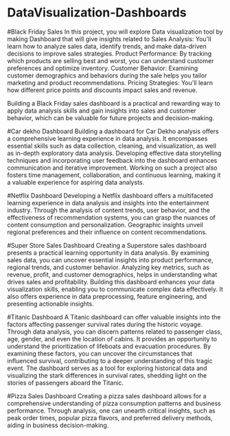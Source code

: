 # DataVisualization-Dashboards

#Black Friday Sales
In this project, you will explore Data visualization tool by making Dashboard that will give insights related to 
Sales Analysis: You'll learn how to analyze sales data, identify trends, and make data-driven decisions to improve sales strategies.
Product Performance: By tracking which products are selling best and worst, you can understand customer preferences and optimize inventory.
Customer Behavior: Examining customer demographics and behaviors during the sale helps you tailor marketing and product recommendations.
Pricing Strategies: You'll learn how different price points and discounts impact sales and revenue.

Building a Black Friday sales dashboard is a practical and rewarding way to apply data analysis skills 
and gain insights into sales and customer behavior, which can be valuable for future projects and decision-making.



#Car dekho Dashboard
Building a dashboard for Car Dekho analysis offers a comprehensive learning experience in data analysis. 
It encompasses essential skills such as data collection, cleaning, and visualization, as well as in-depth 
exploratory data analysis. Developing effective data storytelling techniques and incorporating user feedback 
into the dashboard enhances communication and iterative improvement. Working on such a project also fosters time management, 
collaboration, and continuous learning, making it a valuable experience for aspiring data analysts.


#Netflix Dashboard
Developing a Netflix dashboard offers a multifaceted learning experience in data analysis and insights into the entertainment industry. 
Through the analysis of content trends, user behavior, and the effectiveness of recommendation systems, you can grasp the nuances of content
consumption and personalization. Geographic insights unveil regional preferences and their influence on content recommendations. 



#Super Store Sales Dashboard
Creating a Superstore sales dashboard presents a practical learning opportunity in data analysis. By examining sales data, you can uncover essential 
insights into product performance, regional trends, and customer behavior. Analyzing key metrics, such as revenue, profit, and customer demographics,
helps in understanding what drives sales and profitability. Building this dashboard enhances your data visualization skills, enabling you to communicate
complex data effectively. It also offers experience in data preprocessing, feature engineering, and presenting actionable insights. 



#Titanic Dashboard
A Titanic dashboard can offer valuable insights into the factors affecting passenger survival rates during the historic voyage.
Through data analysis, you can discern patterns related to passenger class, age, gender, and even the location of cabins. 
It provides an opportunity to understand the prioritization of lifeboats and evacuation procedures. By examining these factors, 
you can uncover the circumstances that influenced survival, contributing to a deeper understanding of this tragic event. 
The dashboard serves as a tool for exploring historical data and visualizing the stark differences in survival rates,
shedding light on the stories of passengers aboard the Titanic.


#Pizza Sales Dashboard
Creating a pizza sales dashboard allows for a comprehensive understanding of pizza consumption patterns and business performance. 
Through analysis, one can unearth critical insights, such as peak order times, popular pizza flavors, and preferred delivery methods, 
aiding in business decision-making. 



